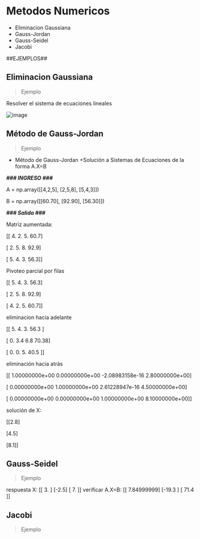# Metodos Numericos

  + Eliminacion Gaussiana
  + Gauss-Jordan
  + Gauss-Seidel
  + Jacobi
  

##EJEMPLOS##

## Eliminacion Gaussiana

> Ejemplo

Resolver el sistema de ecuaciones lineales

![image](https://github.com/Olavi04/Metodos-Numericos/assets/160789479/eaaced2b-a676-45c5-be23-1139ce505e1a)

  


## Método de Gauss-Jordan

> Ejemplo

+ Método de Gauss-Jordan
+Solución a Sistemas de Ecuaciones de la forma A.X=B

***### INGRESO ###***

A = np.array([[4,2,5],
              [2,5,8],
              [5,4,3]])

B = np.array([[60.70],
              [92.90],
              [56.30]])
              
***### Salida ###***

Matriz aumentada:
<p>[[ 4.   2.   5.  60.7]</p>
 <p>[ 2.   5.   8.  92.9]</p>
<p> [ 5.   4.   3.  56.3]]</p>
<p>Pivoteo parcial por filas</p>
<p>[[ 5.   4.   3.  56.3]</p>
<p> [ 2.   5.   8.  92.9]</p>
<p> [ 4.   2.   5.  60.7]]</p>
<p>eliminacion hacia adelante</p>
<p>[[ 5.    4.    3.   56.3 ]</p>
<p> [ 0.    3.4   6.8  70.38]</p>
<p> [ 0.    0.    5.   40.5 ]]</p>
<p>eliminación hacia atrás</p>
<p>[[ 1.00000000e+00  0.00000000e+00 -2.08983158e-16  2.80000000e+00]</p>
<p> [ 0.00000000e+00  1.00000000e+00  2.61228947e-16  4.50000000e+00]</p>
<p> [ 0.00000000e+00  0.00000000e+00  1.00000000e+00  8.10000000e+00]]</p>
<p>solución de X: </p>
<p>[[2.8]</p>
<p>[4.5]</p>
<p>[8.1]]</p>

## Gauss-Seidel

> Ejemplo

respuesta X: 
[[ 3. ]
 [-2.5]
 [ 7. ]]
verificar A.X=B: 
[[  7.84999999]
 [-19.3       ]
 [ 71.4       ]]
>>> 



## Jacobi

> Ejemplo

